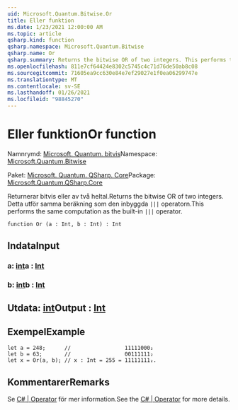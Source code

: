 ```yaml
---
uid: Microsoft.Quantum.Bitwise.Or
title: Eller funktion
ms.date: 1/23/2021 12:00:00 AM
ms.topic: article
qsharp.kind: function
qsharp.namespace: Microsoft.Quantum.Bitwise
qsharp.name: Or
qsharp.summary: Returns the bitwise OR of two integers. This performs the same computation as the built-in `|||` operator.
ms.openlocfilehash: 811e7cf64424e8302c5745c4c71d76de50ab8c08
ms.sourcegitcommit: 71605ea9cc630e84e7ef29027e1f0ea06299747e
ms.translationtype: MT
ms.contentlocale: sv-SE
ms.lasthandoff: 01/26/2021
ms.locfileid: "98845270"
---
```

# <a name="or-function"></a><span data-ttu-id="8b966-102">Eller funktion</span><span class="sxs-lookup"><span data-stu-id="8b966-102">Or function</span></span>

<span data-ttu-id="8b966-103">Namnrymd: [Microsoft. Quantum. bitvis](xref:Microsoft.Quantum.Bitwise)</span><span class="sxs-lookup"><span data-stu-id="8b966-103">Namespace: [Microsoft.Quantum.Bitwise](xref:Microsoft.Quantum.Bitwise)</span></span>

<span data-ttu-id="8b966-104">Paket: [Microsoft. Quantum. QSharp. Core](https://nuget.org/packages/Microsoft.Quantum.QSharp.Core)</span><span class="sxs-lookup"><span data-stu-id="8b966-104">Package: [Microsoft.Quantum.QSharp.Core](https://nuget.org/packages/Microsoft.Quantum.QSharp.Core)</span></span>


<span data-ttu-id="8b966-105">Returnerar bitvis eller av två heltal.</span><span class="sxs-lookup"><span data-stu-id="8b966-105">Returns the bitwise OR of two integers.</span></span>
<span data-ttu-id="8b966-106">Detta utför samma beräkning som den inbyggda `|||` operatorn.</span><span class="sxs-lookup"><span data-stu-id="8b966-106">This performs the same computation as the built-in `|||` operator.</span></span>

```qsharp
function Or (a : Int, b : Int) : Int
```


## <a name="input"></a><span data-ttu-id="8b966-107">Indata</span><span class="sxs-lookup"><span data-stu-id="8b966-107">Input</span></span>

### <a name="a--int"></a><span data-ttu-id="8b966-108">a: [int](xref:microsoft.quantum.lang-ref.int)</span><span class="sxs-lookup"><span data-stu-id="8b966-108">a : [Int](xref:microsoft.quantum.lang-ref.int)</span></span>




### <a name="b--int"></a><span data-ttu-id="8b966-109">b: [int](xref:microsoft.quantum.lang-ref.int)</span><span class="sxs-lookup"><span data-stu-id="8b966-109">b : [Int](xref:microsoft.quantum.lang-ref.int)</span></span>





## <a name="output--int"></a><span data-ttu-id="8b966-110">Utdata: [int](xref:microsoft.quantum.lang-ref.int)</span><span class="sxs-lookup"><span data-stu-id="8b966-110">Output : [Int](xref:microsoft.quantum.lang-ref.int)</span></span>



## <a name="example"></a><span data-ttu-id="8b966-111">Exempel</span><span class="sxs-lookup"><span data-stu-id="8b966-111">Example</span></span>

```qsharp
let a = 248;      //                 11111000₂
let b = 63;       //                 00111111₂
let x = Or(a, b); // x : Int = 255 = 11111111₂.
```

## <a name="remarks"></a><span data-ttu-id="8b966-112">Kommentarer</span><span class="sxs-lookup"><span data-stu-id="8b966-112">Remarks</span></span>

<span data-ttu-id="8b966-113">Se [C# | Operator](https://docs.microsoft.com/dotnet/csharp/language-reference/operators/or-operator) för mer information.</span><span class="sxs-lookup"><span data-stu-id="8b966-113">See the [C# | Operator](https://docs.microsoft.com/dotnet/csharp/language-reference/operators/or-operator) for more details.</span></span>